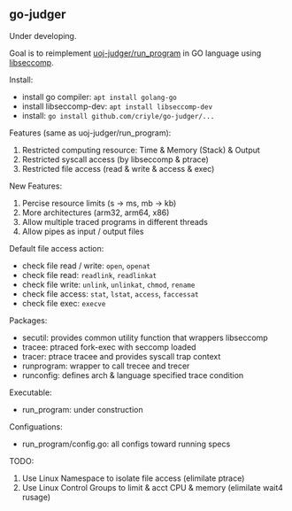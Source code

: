 ## go-judger

Under developing.

Goal is to reimplement [uoj-judger/run_program](https://github.com/vfleaking/uoj) in GO language using [libseccomp](https://github.com/seccomp/libseccomp-golang).

Install:

+ install go compiler: `apt install golang-go`
+ install libseccomp-dev: `apt install libseccomp-dev`
+ install: `go install github.com/criyle/go-judger/...`

Features (same as uoj-judger/run_program):

1. Restricted computing resource: Time & Memory (Stack) & Output
1. Restricted syscall access (by libseccomp & ptrace)
1. Restricted file access (read & write & access & exec)

New Features:

1. Percise resource limits (s -> ms, mb -> kb)
1. More architectures (arm32, arm64, x86)
1. Allow multiple traced programs in different threads
1. Allow pipes as input / output files

Default file access action:

+ check file read / write: `open`, `openat`
+ check file read: `readlink`, `readlinkat`
+ check file write: `unlink`, `unlinkat`, `chmod`, `rename`
+ check file access: `stat`, `lstat`, `access`, `faccessat`
+ check file exec: `execve`

Packages:

+ secutil: provides common utility function that wrappers libseccomp
+ tracee: ptraced fork-exec with seccomp loaded
+ tracer: ptrace tracee and provides syscall trap context
+ runprogram: wrapper to call trecee and trecer
+ runconfig: defines arch & language specified trace condition

Executable:

+ run_program: under construction

Configuations:

+ run_program/config.go: all configs toward running specs

TODO:
1. Use Linux Namespace to isolate file access (elimilate ptrace)
1. Use Linux Control Groups to limit & acct CPU & memory (elimilate wait4 rusage)
